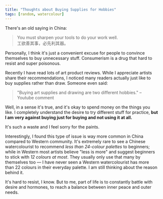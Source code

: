 ```yaml
---
title: "Thoughts about Buying Supplies for Hobbies"
tags: [random, watercolour]
---
```


There's an old saying in China:

> You must sharpen your tools to do your work well.  
工欲善其事，必先利其器。

Personally, I think it's just a convenient excuse for people to convince themselves to buy unnecessary stuff. Consumerism is a drug that hard to resist and super poisonous.

Recently I have read lots of art product reviews. While I appreciate artists share their recommendations, I noticed many readers actually just like to buy supplies rather than draw. Someone even said:

> "Buying art supplies and drawing are two different hobbies."
– Youtube comment

Well, in a sense it's true, and it's okay to spend money on the things you like. I completely understand the desire to try different stuff for practice, **but I am very against buying just for buying and not using it at all.**  

It's such a waste and I feel sorry for the paints.  

Interestingly, I found this type of issue is way more common in China compared to Western community. It's extremely rare to see a Chinese watercolourist to recommend *less than 24-colour palettes* to beginners; while in Western most artists believe "less is more" and suggest beginners to stick with *12 colours at most*. They usually only use that many by themselves too –– I have never seen a Western watercolourist has more than 22 colours in their everyday palette. I am still thinking about the reason behind it.  

It's hard to resist, I know. But to me, part of life is to constantly battle with desire and hormones, to reach a balance between inner peace and outer needs.  
